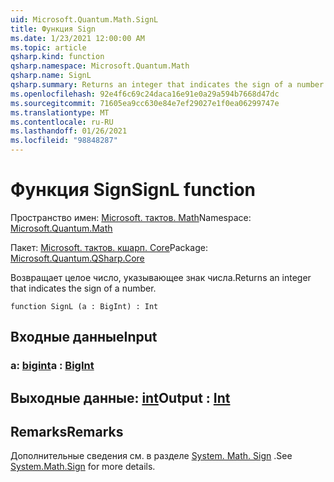 ```yaml
---
uid: Microsoft.Quantum.Math.SignL
title: Функция Sign
ms.date: 1/23/2021 12:00:00 AM
ms.topic: article
qsharp.kind: function
qsharp.namespace: Microsoft.Quantum.Math
qsharp.name: SignL
qsharp.summary: Returns an integer that indicates the sign of a number.
ms.openlocfilehash: 92e4f6c69c24daca16e91e0a29a594b7668d47dc
ms.sourcegitcommit: 71605ea9cc630e84e7ef29027e1f0ea06299747e
ms.translationtype: MT
ms.contentlocale: ru-RU
ms.lasthandoff: 01/26/2021
ms.locfileid: "98848287"
---
```

# <a name="signl-function"></a><span data-ttu-id="86300-102">Функция Sign</span><span class="sxs-lookup"><span data-stu-id="86300-102">SignL function</span></span>

<span data-ttu-id="86300-103">Пространство имен: [Microsoft. тактов. Math](xref:Microsoft.Quantum.Math)</span><span class="sxs-lookup"><span data-stu-id="86300-103">Namespace: [Microsoft.Quantum.Math](xref:Microsoft.Quantum.Math)</span></span>

<span data-ttu-id="86300-104">Пакет: [Microsoft. тактов. кшарп. Core](https://nuget.org/packages/Microsoft.Quantum.QSharp.Core)</span><span class="sxs-lookup"><span data-stu-id="86300-104">Package: [Microsoft.Quantum.QSharp.Core](https://nuget.org/packages/Microsoft.Quantum.QSharp.Core)</span></span>


<span data-ttu-id="86300-105">Возвращает целое число, указывающее знак числа.</span><span class="sxs-lookup"><span data-stu-id="86300-105">Returns an integer that indicates the sign of a number.</span></span>

```qsharp
function SignL (a : BigInt) : Int
```


## <a name="input"></a><span data-ttu-id="86300-106">Входные данные</span><span class="sxs-lookup"><span data-stu-id="86300-106">Input</span></span>

### <a name="a--bigint"></a><span data-ttu-id="86300-107">a: [bigint](xref:microsoft.quantum.lang-ref.bigint)</span><span class="sxs-lookup"><span data-stu-id="86300-107">a : [BigInt](xref:microsoft.quantum.lang-ref.bigint)</span></span>





## <a name="output--int"></a><span data-ttu-id="86300-108">Выходные данные: [int](xref:microsoft.quantum.lang-ref.int)</span><span class="sxs-lookup"><span data-stu-id="86300-108">Output : [Int](xref:microsoft.quantum.lang-ref.int)</span></span>



## <a name="remarks"></a><span data-ttu-id="86300-109">Remarks</span><span class="sxs-lookup"><span data-stu-id="86300-109">Remarks</span></span>

<span data-ttu-id="86300-110">Дополнительные сведения см. в разделе [System. Math. Sign](https://docs.microsoft.com/dotnet/api/system.math.sign) .</span><span class="sxs-lookup"><span data-stu-id="86300-110">See [System.Math.Sign](https://docs.microsoft.com/dotnet/api/system.math.sign) for more details.</span></span>